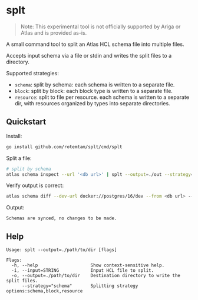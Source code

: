 # splt

> Note: This experimental tool is not officially supported by Ariga or Atlas and is provided as-is.

A small command tool to split an Atlas HCL schema file into multiple files.

Accepts input schema via a file or stdin and writes the split files to a directory.

Supported strategies:
- `schema`: split by schema: each schema is written to a separate file.
- `block`: split by block: each block type is written to a separate file.
- `resource`: split to file per resource. each schema is written to a separate dir, with resources organized by types
  into separate directories.

## Quickstart

Install:
```bash
go install github.com/rotemtam/splt/cmd/splt
```

Split a file:
```bash
# split by schema
atlas schema inspect --url '<db url>' | splt --output=./out --strategy=schema 
```

Verify output is correct:
```bash
atlas schema diff --dev-url docker://postgres/16/dev --from <db url> --to file://out/
````

Output:
```
Schemas are synced, no changes to be made.
```

## Help

```
Usage: splt --output=./path/to/dir [flags]

Flags:
  -h, --help                    Show context-sensitive help.
  -i, --input=STRING            Input HCL file to split.
  -o, --output=./path/to/dir    Destination directory to write the split files.
      --strategy="schema"       Splitting strategy options:schema,block,resource
```
